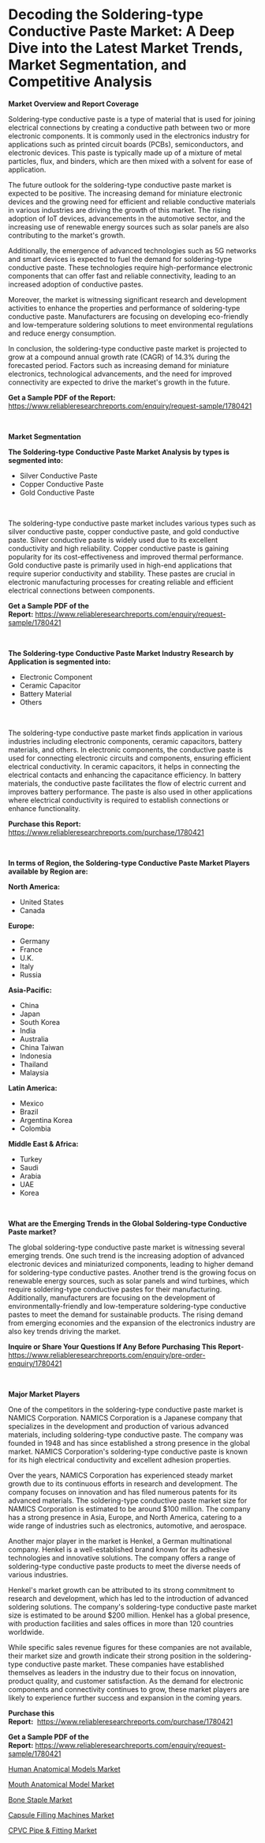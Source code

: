 <p><h1>Decoding the Soldering-type Conductive Paste Market: A Deep Dive into the Latest Market Trends, Market Segmentation, and Competitive Analysis</h1></p><p><strong>Market Overview and Report Coverage</strong></p>
<p><p>Soldering-type conductive paste is a type of material that is used for joining electrical connections by creating a conductive path between two or more electronic components. It is commonly used in the electronics industry for applications such as printed circuit boards (PCBs), semiconductors, and electronic devices. This paste is typically made up of a mixture of metal particles, flux, and binders, which are then mixed with a solvent for ease of application.</p><p>The future outlook for the soldering-type conductive paste market is expected to be positive. The increasing demand for miniature electronic devices and the growing need for efficient and reliable conductive materials in various industries are driving the growth of this market. The rising adoption of IoT devices, advancements in the automotive sector, and the increasing use of renewable energy sources such as solar panels are also contributing to the market's growth.</p><p>Additionally, the emergence of advanced technologies such as 5G networks and smart devices is expected to fuel the demand for soldering-type conductive paste. These technologies require high-performance electronic components that can offer fast and reliable connectivity, leading to an increased adoption of conductive pastes.</p><p>Moreover, the market is witnessing significant research and development activities to enhance the properties and performance of soldering-type conductive paste. Manufacturers are focusing on developing eco-friendly and low-temperature soldering solutions to meet environmental regulations and reduce energy consumption.</p><p>In conclusion, the soldering-type conductive paste market is projected to grow at a compound annual growth rate (CAGR) of 14.3% during the forecasted period. Factors such as increasing demand for miniature electronics, technological advancements, and the need for improved connectivity are expected to drive the market's growth in the future.</p></p>
<p><strong>Get a Sample PDF of the Report:</strong> <a href="https://www.reliableresearchreports.com/enquiry/request-sample/1780421">https://www.reliableresearchreports.com/enquiry/request-sample/1780421</a></p>
<p>&nbsp;</p>
<p><strong>Market Segmentation</strong></p>
<p><strong>The Soldering-type Conductive Paste Market Analysis by types is segmented into:</strong></p>
<p><ul><li>Silver Conductive Paste</li><li>Copper Conductive Paste</li><li>Gold Conductive Paste</li></ul></p>
<p>&nbsp;</p>
<p><p>The soldering-type conductive paste market includes various types such as silver conductive paste, copper conductive paste, and gold conductive paste. Silver conductive paste is widely used due to its excellent conductivity and high reliability. Copper conductive paste is gaining popularity for its cost-effectiveness and improved thermal performance. Gold conductive paste is primarily used in high-end applications that require superior conductivity and stability. These pastes are crucial in electronic manufacturing processes for creating reliable and efficient electrical connections between components.</p></p>
<p><strong>Get a Sample PDF of the Report:</strong>&nbsp;<a href="https://www.reliableresearchreports.com/enquiry/request-sample/1780421">https://www.reliableresearchreports.com/enquiry/request-sample/1780421</a></p>
<p>&nbsp;</p>
<p><strong>The Soldering-type Conductive Paste Market Industry Research by Application is segmented into:</strong></p>
<p><ul><li>Electronic Component</li><li>Ceramic Capacitor</li><li>Battery Material</li><li>Others</li></ul></p>
<p>&nbsp;</p>
<p><p>The soldering-type conductive paste market finds application in various industries including electronic components, ceramic capacitors, battery materials, and others. In electronic components, the conductive paste is used for connecting electronic circuits and components, ensuring efficient electrical conductivity. In ceramic capacitors, it helps in connecting the electrical contacts and enhancing the capacitance efficiency. In battery materials, the conductive paste facilitates the flow of electric current and improves battery performance. The paste is also used in other applications where electrical conductivity is required to establish connections or enhance functionality.</p></p>
<p><strong>Purchase this Report:</strong>&nbsp; <a href="https://www.reliableresearchreports.com/purchase/1780421">https://www.reliableresearchreports.com/purchase/1780421</a></p>
<p>&nbsp;</p>
<p><strong>In terms of Region, the Soldering-type Conductive Paste Market Players available by Region are:</strong></p>
<p>
    <p> <strong> North America: </strong>
        <ul>
            <li>United States</li>
            <li>Canada</li>
        </ul>
        </p> 
    <p> <strong> Europe: </strong>
        <ul>
            <li>Germany</li>
            <li>France</li>
            <li>U.K.</li>
            <li>Italy</li>
            <li>Russia</li>
        </ul>
        </p> 
    <p> <strong> Asia-Pacific: </strong>
        <ul>
            <li>China</li>
            <li>Japan</li>
            <li>South Korea</li>
            <li>India</li>
            <li>Australia</li>
            <li>China Taiwan</li>
            <li>Indonesia</li>
            <li>Thailand</li>
            <li>Malaysia</li>
        </ul>
        </p> 
    <p> <strong> Latin America: </strong>
        <ul>
            <li>Mexico</li>
            <li>Brazil</li>
            <li>Argentina Korea</li>
            <li>Colombia</li>
        </ul>
        </p> 
    <p> <strong> Middle East & Africa: </strong>
        <ul>
            <li>Turkey</li>
            <li>Saudi</li>
            <li>Arabia</li>
            <li>UAE</li>
            <li>Korea</li>
        </ul>
    </p>
    </p>
<p>&nbsp;</p>
<p><strong>What are the Emerging Trends in the Global Soldering-type Conductive Paste market?</strong></p>
<p><p>The global soldering-type conductive paste market is witnessing several emerging trends. One such trend is the increasing adoption of advanced electronic devices and miniaturized components, leading to higher demand for soldering-type conductive pastes. Another trend is the growing focus on renewable energy sources, such as solar panels and wind turbines, which require soldering-type conductive pastes for their manufacturing. Additionally, manufacturers are focusing on the development of environmentally-friendly and low-temperature soldering-type conductive pastes to meet the demand for sustainable products. The rising demand from emerging economies and the expansion of the electronics industry are also key trends driving the market.</p></p>
<p><strong>Inquire or Share Your Questions If Any Before Purchasing This Report</strong>- <a href="https://www.reliableresearchreports.com/enquiry/pre-order-enquiry/1780421">https://www.reliableresearchreports.com/enquiry/pre-order-enquiry/1780421</a></p>
<p>&nbsp;</p>
<p><strong>Major Market Players</strong></p>
<p><p>One of the competitors in the soldering-type conductive paste market is NAMICS Corporation. NAMICS Corporation is a Japanese company that specializes in the development and production of various advanced materials, including soldering-type conductive paste. The company was founded in 1948 and has since established a strong presence in the global market. NAMICS Corporation's soldering-type conductive paste is known for its high electrical conductivity and excellent adhesion properties.</p><p>Over the years, NAMICS Corporation has experienced steady market growth due to its continuous efforts in research and development. The company focuses on innovation and has filed numerous patents for its advanced materials. The soldering-type conductive paste market size for NAMICS Corporation is estimated to be around $100 million. The company has a strong presence in Asia, Europe, and North America, catering to a wide range of industries such as electronics, automotive, and aerospace.</p><p>Another major player in the market is Henkel, a German multinational company. Henkel is a well-established brand known for its adhesive technologies and innovative solutions. The company offers a range of soldering-type conductive paste products to meet the diverse needs of various industries.</p><p>Henkel's market growth can be attributed to its strong commitment to research and development, which has led to the introduction of advanced soldering solutions. The company's soldering-type conductive paste market size is estimated to be around $200 million. Henkel has a global presence, with production facilities and sales offices in more than 120 countries worldwide.</p><p>While specific sales revenue figures for these companies are not available, their market size and growth indicate their strong position in the soldering-type conductive paste market. These companies have established themselves as leaders in the industry due to their focus on innovation, product quality, and customer satisfaction. As the demand for electronic components and connectivity continues to grow, these market players are likely to experience further success and expansion in the coming years.</p></p>
<p><strong>Purchase this Report:</strong>&nbsp;&nbsp;<a href="https://www.reliableresearchreports.com/purchase/1780421">https://www.reliableresearchreports.com/purchase/1780421</a></p>
<p></p>
<p><strong>Get a Sample PDF of the Report:</strong>&nbsp;<a href="https://www.reliableresearchreports.com/enquiry/request-sample/1780421">https://www.reliableresearchreports.com/enquiry/request-sample/1780421</a></p>
<p><p><a href="https://www.linkedin.com/pulse/decoding-human-anatomical-models-market-deep-dive-latest-5u6xe/">Human Anatomical Models Market</a></p><p><a href="https://www.linkedin.com/pulse/mouth-anatomical-model-market-share-amp-new-trends-analysis-yfdse/">Mouth Anatomical Model Market</a></p><p><a href="https://www.linkedin.com/pulse/bone-staple-market-research-report-unlocks-analysis-financial-lmg0e/">Bone Staple Market</a></p><p><a href="https://medium.com/@kimwalker82/capsule-filling-machines-nbsp-market-focuses-on-market-share-size-and-projected-forecast-till-2030-dc07c93ff5e8">Capsule Filling Machines Market</a></p><p><a href="https://medium.com/@oletawunsch/cpvc-pipe-amp-fitting-market-size-market-outlook-and-market-forecast-2023-to-2030-1da7f4628e08">CPVC Pipe & Fitting Market</a></p></p>